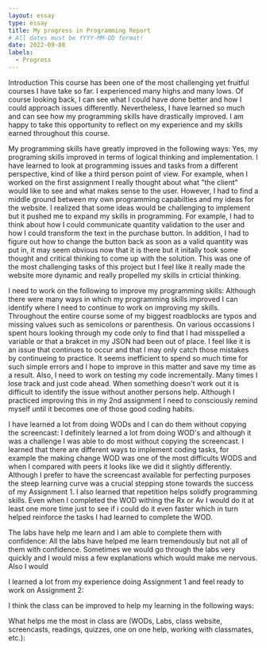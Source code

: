 ```yaml
---
layout: essay
type: essay
title: My progress in Programming Report
# All dates must be YYYY-MM-DD format!
date: 2022-09-08
labels: 
  - Progress
--- 
```

Introduction
This course has been one of the most challenging yet fruitful courses I have take so far. I experienced many highs and many lows. Of course looking back, I can see what I could have done better and how I could approach issues differently. Nevertheless, I have learned so much and can see how my programming skills have drastically improved. I am happy to take this opportunity to reflect on my experience and my skills earned throughout this course.

My programming skills have greatly improved in the following ways:
Yes, my programing skills improved in terms of logical thinking and implementation. I have learned to look at programming issues and tasks from a different perspective, kind of like a third person point of view. For example, when I worked on the first assignment I really thought about what "the client" would like to see and what makes sense to the user. However, I had to find a middle ground between my own programming capabilties and my ideas for the website. I realized that some ideas would be challenging to implement but it pushed me to expand my skills in programming. For example, I had to think about how I could communicate quantity validation to the user and how I could transform the text in the purchase button. In addition, I had to figure out how to change the button back as soon as a valid quantity was put in, it may seem obvious now that it is there but it initally took some thought and critical thinking to come up with the solution. This was one of the most challenging tasks of this project but I feel like it really made the website more dynamic and really propelled my skills in crticial thinking. 

I need to work on the following to improve my programming skills:
Although there were many ways in which my programming skills improved I can identify where I need to continue to work on improving my skills. Throughout the entire course some of my biggest roadblocks are typos and missing values such as semicolons or parenthesis. On various occassions I spent hours looking through my code only to find that I had misspelled a variable or that a brakcet in my JSON had been out of place. I feel like it is an issue that continues to occur and that I may only catch those mistakes by continueing to practice. It seems inefficient to spend so much time for such simple errors and I hope to improve in this matter and save my time as a result. Also, I need to work on testing my code incrementally. Many times I lose track and just code ahead. When something doesn't work out it is difficult to identify the issue without another persons help. Although I practiced improving this in my 2nd assignment I need to consciously remind myself until it becomes one of those good coding habits.

I have learned a lot from doing WODs and I can do them without copying the screencast:
I definitely learned a lot from doing WOD's and although it was a challenge I was able to do most without copying the screencast. I learned that there are different ways to implement coding tasks, for example the making change WOD was one of the most difficults WODS and when I compared with peers it looks like we did it slightly differently. Although I prefer to have the screencast available for perfecting purposes the steep learning curve was a crucial stepping stone towards the success of my Assignment 1. I also learned that repetition helps solidfy programming skills. Even when I completed the WOD withing the Rx or Av I would do it at least one more time just to see if i could do it even faster which in turn helped reinforce the tasks I had learned to complete the WOD.

The labs have help me learn and I am able to complete them with confidence:
All the labs have helped me learn tremendously but not all of them with confidence. Sometimes we would go through the labs very quickly and I would miss a few explanations which would make me nervous. Also I would

I learned a lot from my experience doing Assignment 1 and feel ready to work on Assignment 2:

I think the class can be improved to help my learning in the following ways:

What helps me the most in class are (WODs, Labs, class website, screencasts, readings, quizzes, one on one help, working with classmates, etc.):
